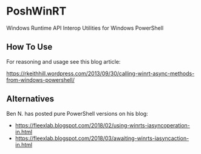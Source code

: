 PoshWinRT
=========

Windows Runtime API Interop Utilities for Windows PowerShell

## How To Use

For reasoning and usage see this blog article:

<https://rkeithhill.wordpress.com/2013/09/30/calling-winrt-async-methods-from-windows-powershell/>

## Alternatives

Ben N. has posted pure PowerShell versions on his blog:

* <https://fleexlab.blogspot.com/2018/02/using-winrts-iasyncoperation-in.html>
* <https://fleexlab.blogspot.com/2018/03/awaiting-winrts-iasyncaction-in.html>
